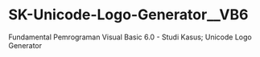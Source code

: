 # SK-Unicode-Logo-Generator__VB6
Fundamental Pemrograman Visual Basic 6.0 - Studi Kasus; Unicode Logo Generator
